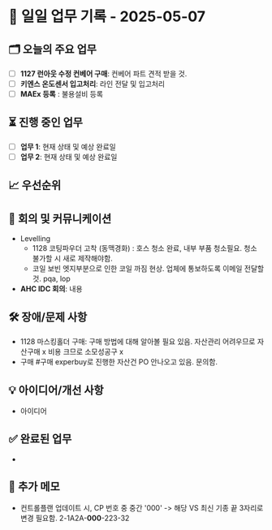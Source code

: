 # 📅 일일 업무 기록 - 2025-05-07

## 🗂 오늘의 주요 업무


- [ ] **1127 런아웃 수정 컨베어 구매**: 컨베어 파트 견적 받을 것.
- [ ] **키엔스 온도센서 입고처리**: 라인 전달 및 입고처리
- [ ] **MAEx 등록** : 불용설비 등록

## ⏳ 진행 중인 업무
- [ ] **업무 1**: 현재 상태 및 예상 완료일
- [ ] **업무 2**: 현재 상태 및 예상 완료일

## 📈 우선순위


## 🔄 회의 및 커뮤니케이션
- Levelling 
	- 1128 코팅파우더 고착 (동맥경화) : 호스 청소 완료, 내부 부품 청소필요. 청소 불가할 시 새로 제작해야함.
	- 코일 보빈 엣지부분으로 인한 코일 까짐 현상. 업체에 통보하도록 이메일 전달할 것. pqa, lop
- **AHC IDC 회의**: 내용

## 🛠 장애/문제 사항
- 1128 마스킹홀더 구매: 구매 방법에 대해 알아볼 필요 있음. 자산관리 어려우므로 자산구매 x 비용 크므로 소모성공구 x
- 구매 #구매 experbuy로 진행한 자산건 PO 안나오고 있음. 문의함.
## 💡 아이디어/개선 사항
- 아이디어 

## ✅ 완료된 업무
- 

## 📝 추가 메모
- 컨트롤플랜 업데이트 시, CP 번호 중 중간 '000' -> 해당 VS 최신 기종 끝 3자리로 변경 필요함. 
  2-1A2A-**000**-223-32

